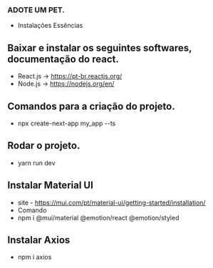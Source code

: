 ### ADOTE UM PET.

- Instalações Essências

## Baixar e instalar os seguintes softwares, documentação do react.
- React.js -> https://pt-br.reactjs.org/
- Node.js -> https://nodejs.org/en/

## Comandos para a criação do projeto.
- npx create-next-app my_app --ts

## Rodar o projeto.
- yarn run dev

## Instalar Material UI
- site - https://mui.com/pt/material-ui/getting-started/installation/
- Comando  
- npm i @mui/material @emotion/react @emotion/styled


##  Instalar Axios
- npm i axios
